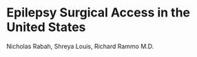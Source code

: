 # Epilepsy Surgical Access in the United States
Nicholas Rabah, Shreya Louis, Richard Rammo M.D.



